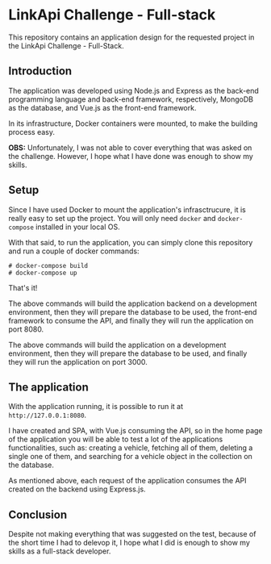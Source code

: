 # LinkApi Challenge - Full-stack

This repository contains an application design for the requested project in the LinkApi Challenge - Full-Stack.

## Introduction

The application was developed using Node.js and Express as the back-end programming language and back-end framework, respectively, MongoDB as the database, and Vue.js as the front-end framework.

In its infrastructure, Docker containers were mounted, to make the building process easy.

**OBS:** Unfortunately, I was not able to cover everything that was asked on the challenge. However, I hope what I have done was enough to show my skills.

## Setup

Since I have used Docker to mount the application's infrasctrucure, it is really easy to set up the project. You will only need `docker` and `docker-compose` installed in your local OS.

With that said, to run the application, you can simply clone this repository and run a couple of docker commands:

```
# docker-compose build
# docker-compose up
```

That's it!

The above commands will build the application backend on a development environment, then they will prepare the database to be used, the front-end framework to consume the API, and finally they will run the application on port 8080.

The above commands will build the application on a development environment, then they will prepare the database to be used, and finally they will run the application on port 3000.

## The application

With the application running, it is possible to run it at `http://127.0.0.1:8080`.

I have created and SPA, with Vue.js consuming the API, so in the home page of the application you will be able to test a lot of the applications functionalities, such as: creating a vehicle, fetching all of them, deleting a single one of them, and searching for a vehicle object in the collection on the database.

As mentioned above, each request of the application consumes the API created on the backend using Express.js.

## Conclusion

Despite not making everything that was suggested on the test, because of the short time I had to delevop it, I hope what I did is enough to show my skills as a full-stack developer.
